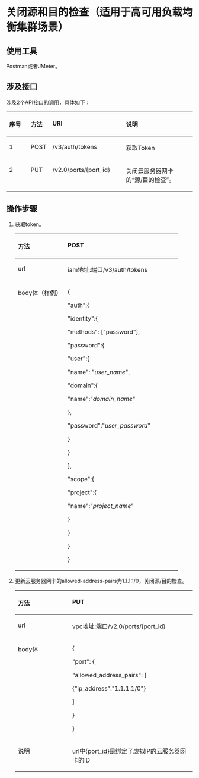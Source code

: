 # 关闭源和目的检查（适用于高可用负载均衡集群场景）<a name="ZH-CN_TOPIC_0201534210"></a>

## 使用工具<a name="section84221635191520"></a>

Postman或者JMeter。

## 涉及接口<a name="section1186811971613"></a>

涉及2个API接口的调用，具体如下：

<a name="table72072528317"></a>
<table><thead align="left"><tr id="row112761952173116"><th class="cellrowborder" valign="top" width="11.551155115511552%" id="mcps1.1.5.1.1"><p id="p182763520319"><a name="p182763520319"></a><a name="p182763520319"></a>序号</p>
</th>
<th class="cellrowborder" valign="top" width="11.551155115511552%" id="mcps1.1.5.1.2"><p id="p1027655263119"><a name="p1027655263119"></a><a name="p1027655263119"></a>方法</p>
</th>
<th class="cellrowborder" valign="top" width="39.39393939393939%" id="mcps1.1.5.1.3"><p id="p127825211313"><a name="p127825211313"></a><a name="p127825211313"></a>URI</p>
</th>
<th class="cellrowborder" valign="top" width="37.503750375037505%" id="mcps1.1.5.1.4"><p id="p8278135243114"><a name="p8278135243114"></a><a name="p8278135243114"></a>说明</p>
</th>
</tr>
</thead>
<tbody><tr id="row127817520314"><td class="cellrowborder" valign="top" width="11.551155115511552%" headers="mcps1.1.5.1.1 "><p id="p5278552193119"><a name="p5278552193119"></a><a name="p5278552193119"></a>1</p>
</td>
<td class="cellrowborder" valign="top" width="11.551155115511552%" headers="mcps1.1.5.1.2 "><p id="p15641541104614"><a name="p15641541104614"></a><a name="p15641541104614"></a>POST</p>
</td>
<td class="cellrowborder" valign="top" width="39.39393939393939%" headers="mcps1.1.5.1.3 "><p id="p126434115465"><a name="p126434115465"></a><a name="p126434115465"></a>/v3/auth/tokens</p>
</td>
<td class="cellrowborder" valign="top" width="37.503750375037505%" headers="mcps1.1.5.1.4 "><p id="p186494118461"><a name="p186494118461"></a><a name="p186494118461"></a>获取Token</p>
</td>
</tr>
<tr id="row527895243115"><td class="cellrowborder" valign="top" width="11.551155115511552%" headers="mcps1.1.5.1.1 "><p id="p72781552183112"><a name="p72781552183112"></a><a name="p72781552183112"></a>2</p>
</td>
<td class="cellrowborder" valign="top" width="11.551155115511552%" headers="mcps1.1.5.1.2 "><p id="p064174164617"><a name="p064174164617"></a><a name="p064174164617"></a>PUT</p>
</td>
<td class="cellrowborder" valign="top" width="39.39393939393939%" headers="mcps1.1.5.1.3 "><p id="p19648414461"><a name="p19648414461"></a><a name="p19648414461"></a>/v2.0/ports/{port_id}</p>
</td>
<td class="cellrowborder" valign="top" width="37.503750375037505%" headers="mcps1.1.5.1.4 "><p id="p18641241124618"><a name="p18641241124618"></a><a name="p18641241124618"></a>关闭云服务器网卡的“源/目的检查”。</p>
</td>
</tr>
</tbody>
</table>

## 操作步骤<a name="section147604531460"></a>

1.  获取token。

    <a name="zh-cn_topic_0201534141_table16457194412177"></a>
    <table><thead align="left"><tr id="zh-cn_topic_0201534141_row164541444181716"><th class="cellrowborder" valign="top" width="30.53%" id="mcps1.1.3.1.1"><p id="zh-cn_topic_0201534141_p12454104411178"><a name="zh-cn_topic_0201534141_p12454104411178"></a><a name="zh-cn_topic_0201534141_p12454104411178"></a>方法</p>
    </th>
    <th class="cellrowborder" valign="top" width="69.47%" id="mcps1.1.3.1.2"><p id="zh-cn_topic_0201534141_p1445424413176"><a name="zh-cn_topic_0201534141_p1445424413176"></a><a name="zh-cn_topic_0201534141_p1445424413176"></a>POST</p>
    </th>
    </tr>
    </thead>
    <tbody><tr id="zh-cn_topic_0201534141_row1145611441173"><td class="cellrowborder" valign="top" width="30.53%" headers="mcps1.1.3.1.1 "><p id="zh-cn_topic_0201534141_p2456124401714"><a name="zh-cn_topic_0201534141_p2456124401714"></a><a name="zh-cn_topic_0201534141_p2456124401714"></a>url</p>
    </td>
    <td class="cellrowborder" valign="top" width="69.47%" headers="mcps1.1.3.1.2 "><p id="zh-cn_topic_0201534141_p9456144413177"><a name="zh-cn_topic_0201534141_p9456144413177"></a><a name="zh-cn_topic_0201534141_p9456144413177"></a>iam地址:端口/v3/auth/tokens</p>
    </td>
    </tr>
    <tr id="zh-cn_topic_0201534141_row124575445176"><td class="cellrowborder" valign="top" width="30.53%" headers="mcps1.1.3.1.1 "><p id="zh-cn_topic_0201534141_p1745694471716"><a name="zh-cn_topic_0201534141_p1745694471716"></a><a name="zh-cn_topic_0201534141_p1745694471716"></a>body体（样例）</p>
    </td>
    <td class="cellrowborder" valign="top" width="69.47%" headers="mcps1.1.3.1.2 "><p id="zh-cn_topic_0201534141_p7456444181714"><a name="zh-cn_topic_0201534141_p7456444181714"></a><a name="zh-cn_topic_0201534141_p7456444181714"></a>{</p>
    <p id="zh-cn_topic_0201534141_p1745620445176"><a name="zh-cn_topic_0201534141_p1745620445176"></a><a name="zh-cn_topic_0201534141_p1745620445176"></a>"auth":{</p>
    <p id="zh-cn_topic_0201534141_p745619441179"><a name="zh-cn_topic_0201534141_p745619441179"></a><a name="zh-cn_topic_0201534141_p745619441179"></a>"identity":{</p>
    <p id="zh-cn_topic_0201534141_p24561444173"><a name="zh-cn_topic_0201534141_p24561444173"></a><a name="zh-cn_topic_0201534141_p24561444173"></a>"methods": ["password"],</p>
    <p id="zh-cn_topic_0201534141_p54561944181720"><a name="zh-cn_topic_0201534141_p54561944181720"></a><a name="zh-cn_topic_0201534141_p54561944181720"></a>"password":{</p>
    <p id="zh-cn_topic_0201534141_p12456114415175"><a name="zh-cn_topic_0201534141_p12456114415175"></a><a name="zh-cn_topic_0201534141_p12456114415175"></a>"user":{</p>
    <p id="zh-cn_topic_0201534141_p1145694417174"><a name="zh-cn_topic_0201534141_p1145694417174"></a><a name="zh-cn_topic_0201534141_p1145694417174"></a>"name": "<em id="zh-cn_topic_0201534141_i11456134491717"><a name="zh-cn_topic_0201534141_i11456134491717"></a><a name="zh-cn_topic_0201534141_i11456134491717"></a>user_name</em>",</p>
    <p id="zh-cn_topic_0201534141_p13456444191717"><a name="zh-cn_topic_0201534141_p13456444191717"></a><a name="zh-cn_topic_0201534141_p13456444191717"></a>"domain":{</p>
    <p id="zh-cn_topic_0201534141_p12456644141713"><a name="zh-cn_topic_0201534141_p12456644141713"></a><a name="zh-cn_topic_0201534141_p12456644141713"></a>"name":"<em id="zh-cn_topic_0201534141_i1445684401718"><a name="zh-cn_topic_0201534141_i1445684401718"></a><a name="zh-cn_topic_0201534141_i1445684401718"></a>domain_name</em>"</p>
    <p id="zh-cn_topic_0201534141_p845618441175"><a name="zh-cn_topic_0201534141_p845618441175"></a><a name="zh-cn_topic_0201534141_p845618441175"></a>},</p>
    <p id="zh-cn_topic_0201534141_p18456144415173"><a name="zh-cn_topic_0201534141_p18456144415173"></a><a name="zh-cn_topic_0201534141_p18456144415173"></a>"password":"<em id="zh-cn_topic_0201534141_i104569447179"><a name="zh-cn_topic_0201534141_i104569447179"></a><a name="zh-cn_topic_0201534141_i104569447179"></a>user_password</em>"</p>
    <p id="zh-cn_topic_0201534141_p1745604471712"><a name="zh-cn_topic_0201534141_p1745604471712"></a><a name="zh-cn_topic_0201534141_p1745604471712"></a>}</p>
    <p id="zh-cn_topic_0201534141_p7456204413171"><a name="zh-cn_topic_0201534141_p7456204413171"></a><a name="zh-cn_topic_0201534141_p7456204413171"></a>}</p>
    <p id="zh-cn_topic_0201534141_p0457154412173"><a name="zh-cn_topic_0201534141_p0457154412173"></a><a name="zh-cn_topic_0201534141_p0457154412173"></a>},</p>
    <p id="zh-cn_topic_0201534141_p54573440175"><a name="zh-cn_topic_0201534141_p54573440175"></a><a name="zh-cn_topic_0201534141_p54573440175"></a>"scope":{</p>
    <p id="zh-cn_topic_0201534141_p15457344191719"><a name="zh-cn_topic_0201534141_p15457344191719"></a><a name="zh-cn_topic_0201534141_p15457344191719"></a>"project":{</p>
    <p id="zh-cn_topic_0201534141_p10457114451715"><a name="zh-cn_topic_0201534141_p10457114451715"></a><a name="zh-cn_topic_0201534141_p10457114451715"></a>"name":"<em id="zh-cn_topic_0201534141_i194571044191719"><a name="zh-cn_topic_0201534141_i194571044191719"></a><a name="zh-cn_topic_0201534141_i194571044191719"></a>project_name</em>"</p>
    <p id="zh-cn_topic_0201534141_p6457104441710"><a name="zh-cn_topic_0201534141_p6457104441710"></a><a name="zh-cn_topic_0201534141_p6457104441710"></a>}</p>
    <p id="zh-cn_topic_0201534141_p12457044101712"><a name="zh-cn_topic_0201534141_p12457044101712"></a><a name="zh-cn_topic_0201534141_p12457044101712"></a>}</p>
    <p id="zh-cn_topic_0201534141_p16457114420175"><a name="zh-cn_topic_0201534141_p16457114420175"></a><a name="zh-cn_topic_0201534141_p16457114420175"></a>}</p>
    <p id="zh-cn_topic_0201534141_p18457144441710"><a name="zh-cn_topic_0201534141_p18457144441710"></a><a name="zh-cn_topic_0201534141_p18457144441710"></a>}</p>
    </td>
    </tr>
    </tbody>
    </table>

2.  更新云服务器网卡的allowed-address-pairs为1.1.1.1/0，关闭源/目的检查。

    <a name="table292211615483"></a>
    <table><thead align="left"><tr id="row1396936174820"><th class="cellrowborder" valign="top" width="30.53%" id="mcps1.1.3.1.1"><p id="p19691469485"><a name="p19691469485"></a><a name="p19691469485"></a>方法</p>
    </th>
    <th class="cellrowborder" valign="top" width="69.47%" id="mcps1.1.3.1.2"><p id="p19691617484"><a name="p19691617484"></a><a name="p19691617484"></a>PUT</p>
    </th>
    </tr>
    </thead>
    <tbody><tr id="row596966154820"><td class="cellrowborder" valign="top" width="30.53%" headers="mcps1.1.3.1.1 "><p id="p59693664812"><a name="p59693664812"></a><a name="p59693664812"></a>url</p>
    </td>
    <td class="cellrowborder" valign="top" width="69.47%" headers="mcps1.1.3.1.2 "><p id="p296956184811"><a name="p296956184811"></a><a name="p296956184811"></a>vpc地址:端口/v2.0/ports/{port_id}</p>
    </td>
    </tr>
    <tr id="row69697614812"><td class="cellrowborder" valign="top" width="30.53%" headers="mcps1.1.3.1.1 "><p id="p99691566483"><a name="p99691566483"></a><a name="p99691566483"></a>body体</p>
    </td>
    <td class="cellrowborder" valign="top" width="69.47%" headers="mcps1.1.3.1.2 "><p id="p49691615489"><a name="p49691615489"></a><a name="p49691615489"></a>{</p>
    <p id="p496936124817"><a name="p496936124817"></a><a name="p496936124817"></a>"port": {</p>
    <p id="p6969186114813"><a name="p6969186114813"></a><a name="p6969186114813"></a>"allowed_address_pairs": [</p>
    <p id="p1996918674817"><a name="p1996918674817"></a><a name="p1996918674817"></a>{"ip_address":"1.1.1.1/0"}</p>
    <p id="p496910618484"><a name="p496910618484"></a><a name="p496910618484"></a>]</p>
    <p id="p1096919614489"><a name="p1096919614489"></a><a name="p1096919614489"></a>}</p>
    <p id="p296912624812"><a name="p296912624812"></a><a name="p296912624812"></a>}</p>
    </td>
    </tr>
    <tr id="row129697654818"><td class="cellrowborder" valign="top" width="30.53%" headers="mcps1.1.3.1.1 "><p id="p996919644817"><a name="p996919644817"></a><a name="p996919644817"></a>说明</p>
    </td>
    <td class="cellrowborder" valign="top" width="69.47%" headers="mcps1.1.3.1.2 "><p id="p596915674810"><a name="p596915674810"></a><a name="p596915674810"></a>url中{port_id}是绑定了虚拟IP的云服务器网卡的ID</p>
    </td>
    </tr>
    </tbody>
    </table>



